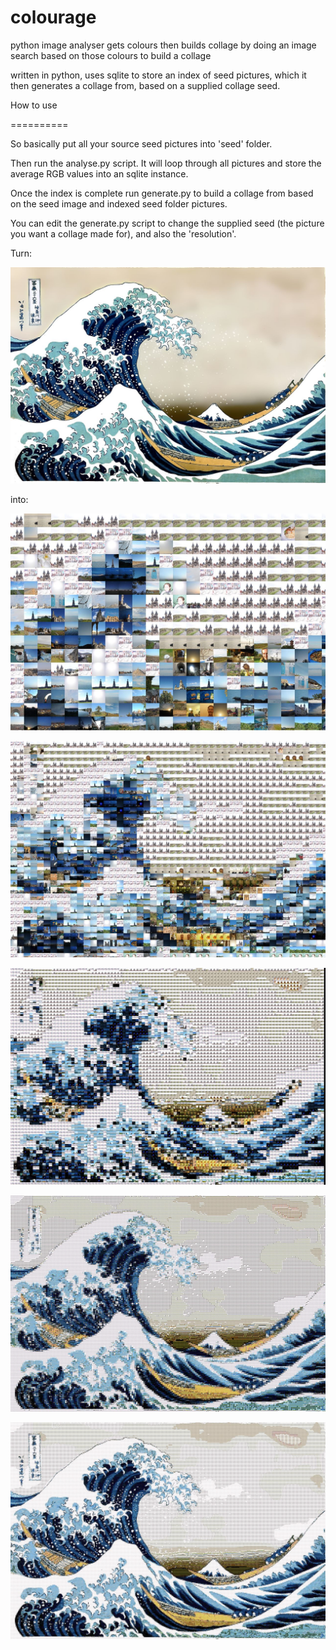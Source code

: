 colourage
=========

python image analyser gets colours then builds collage by doing an image search based on those colours to build a collage

written in python, uses sqlite to store an index of seed pictures, which it then generates a collage from, based on a supplied collage seed.


How to use

==========


So basically put all your source seed pictures into 'seed' folder. 

Then run the analyse.py script. It will loop through all pictures and store the average RGB values into an sqlite instance.

Once the index is complete run generate.py to build a collage from based on the seed image and indexed seed folder pictures.

You can edit the generate.py script to change the supplied seed (the picture you want a collage made for), and also the 'resolution'.

Turn:

![Original image](wave.jpg)

into:

![collage](docs/r_16wave.jpg)

![collage](docs/r_32wave.jpg)

![collage](docs/r_64wave.jpg)

![collage](docs/r_128wave.jpg)

![collage](docs/r_256wave.jpg)
